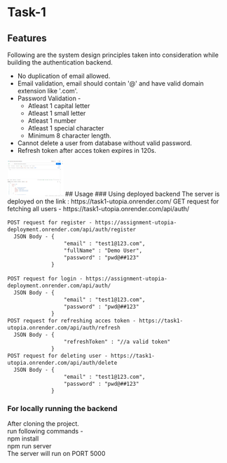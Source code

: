 # Task-1
## Features
  Following are the system design principles taken into consideration while building the authentication backend.
  - No duplication of email allowed.
  - Email validation, email should contain '@' and have valid domain extension like '.com'.
  - Password Validation -
    * Atleast 1 capital letter
    * Atleast 1 small letter
    * Atleast 1 number
    * Atleast 1 special character
    * Minimum 8 character length.
  - Cannot delete a user from database without valid password.
  - Refresh token after acces token expires in 120s.
<img src="/output-screenshots/get.png" width="128"/>
## Usage
### Using deployed backend
    The server is deployed on the link : https://task1-utopia.onrender.com/
    GET request for fetching all users - https://task1-utopia.onrender.com/api/auth/
    
    POST request for register - https://assignment-utopia-deployment.onrender.com/api/auth/register
      JSON Body - {
                      "email" : "test1@123.com",
                      "fullName" : "Demo User",
                      "password" : "pwd@##123"
                  }
    
    POST request for login - https://assignment-utopia-deployment.onrender.com/api/auth/
      JSON Body - {
                      "email" : "test1@123.com",
                      "password" : "pwd@##123"
                  }
    POST request for refreshing acces token - https://task1-utopia.onrender.com/api/auth/refresh
      JSON Body - {
                      "refreshToken" : "//a valid token"
                  }
    POST request for deleting user - https://task1-utopia.onrender.com/api/auth/delete
      JSON Body - {
                      "email" : "test1@123.com",
                      "password" : "pwd@##123"
                  }

### For locally running the backend
  After cloning the project. <br>
  run following commands - <br>
  npm install <br>
  npm run server <br>
  The server will run on PORT 5000
